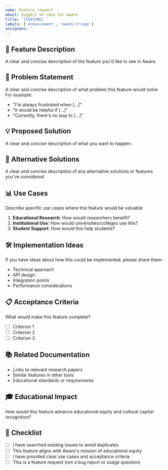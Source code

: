 ```yaml
---
name: Feature request
about: Suggest an idea for Aware
title: '[FEATURE] '
labels: ['enhancement', 'needs-triage']
assignees: ''
---
```


## 🚀 Feature Description
A clear and concise description of the feature you'd like to see in Aware.

## 🎯 Problem Statement
A clear and concise description of what problem this feature would solve. For example:
- "I'm always frustrated when [...]"
- "It would be helpful if [...]"
- "Currently, there's no way to [...]"

## 💡 Proposed Solution
A clear and concise description of what you want to happen.

## 🔄 Alternative Solutions
A clear and concise description of any alternative solutions or features you've considered.

## 📊 Use Cases
Describe specific use cases where this feature would be valuable:
1. **Educational Research**: How would researchers benefit?
2. **Institutional Use**: How would universities/colleges use this?
3. **Student Support**: How would this help students?

## 🛠️ Implementation Ideas
If you have ideas about how this could be implemented, please share them:
- Technical approach
- API design
- Integration points
- Performance considerations

## 📋 Acceptance Criteria
What would make this feature complete?
- [ ] Criterion 1
- [ ] Criterion 2
- [ ] Criterion 3

## 📚 Related Documentation
- Links to relevant research papers
- Similar features in other tools
- Educational standards or requirements

## 🎓 Educational Impact
How would this feature advance educational equity and cultural capital recognition?

## 📝 Checklist
- [ ] I have searched existing issues to avoid duplicates
- [ ] This feature aligns with Aware's mission of educational equity
- [ ] I have provided clear use cases and acceptance criteria
- [ ] This is a feature request (not a bug report or usage question) 